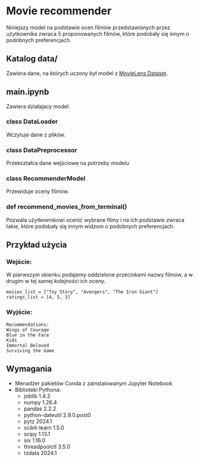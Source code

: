 # Movie recommender
Niniejszy model na podstawie ocen filmów przedstawionych przez użytkownika zwraca 5 proponowanych filmów, które podobały się innym o podobnych preferencjach.

## Katalog data/
Zawiera dane, na których uczony był model z [MovieLens Dataset](https://grouplens.org/datasets/movielens/).

## main.ipynb
Zawiera działajacy model.
### class DataLoader
Wczytuje dane z plików.
### class DataPreprocessor
Przekształca dane wejściowe na potrzeby modelu
### class RecommenderModel
Przewiduje oceny filmów.
### def recommend_movies_from_terminal()
Pozwala użytkownikowi ocenić wybrane filmy i na ich podstawie zwraca takie, które podobały się innym widzom o podobnych preferencjach.

## Przykład użycia
### Wejście:
W pierwszym okienku podajemy oddzielone przecinkami nazwy filmów, a w drugim w tej samej kolejności ich oceny.
```
movies_list = ["Toy Story", "Avengers", "The Iron Giant"]  
ratings_list = [4, 5, 3]
```
### Wyjście:
```
Recommendations:  
Wings of Courage  
Blue in the Face  
Kids  
Immortal Beloved  
Surviving the Game
```

## Wymagania
* Menadżer pakietów Conda z zainstalowanym Jupyter Notebook
* Biblioteki Pythona:
    * joblib 1.4.2
    * numpy 1.26.4
    * pandas 2.2.2
    * python-dateutil 2.9.0.post0
    * pytz 2024.1
    * scikit-learn 1.5.0
    * scipy 1.13.1
    * six 1.16.0
    * threadpoolctl  3.5.0
    * tzdata 2024.1

